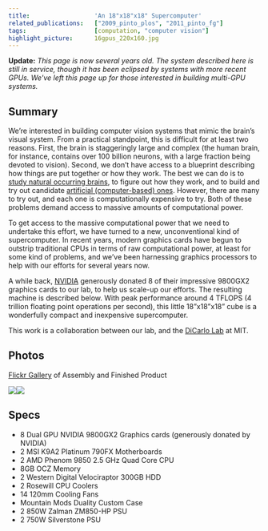 ```yaml
---
title:                  'An 18"x18"x18" Supercomputer'
related_publications:   ["2009_pinto_plos", "2011_pinto_fg"]
tags:                   [computation, "computer vision"]
highlight_picture:      16gpus_220x160.jpg
---
```


**Update:** _This page is now several years old.  The system described here is still in service, though it has been eclipsed by systems with more recent GPUs.  We've left this page up for those interested in building multi-GPU systems._

## Summary

We’re interested in building computer vision systems that mimic the brain’s visual system. From a practical standpoint, this is difficult for at least two reasons. First, the brain is staggeringly large and complex (the human brain, for instance, contains over 100 billion neurons, with a large fraction being devoted to vision). Second, we don’t have access to a blueprint describing how things are put together or how they work. The best we can do is to [study natural occurring brains](/projects/physiology), to figure out how they work, and to build and try out candidate [artificial (computer-based) ones](/projects/computation). However, there are many to try out, and each one is computationally expensive to try. Both of these problems demand access to massive amounts of computational power.

To get access to the massive computational power that we need to undertake this effort, we have turned to a new, unconventional kind of supercomputer. In recent years, modern graphics cards have begun to outstrip traditional CPUs in terms of raw computational power, at least for some kind of problems, and we’ve been harnessing graphics processors to help with our efforts for several years now. 

A while back, [NVIDIA](http://nvidia.com) generously donated 8 of their impressive 9800GX2 graphics cards to our lab, to help us scale-up our efforts. The resulting machine is described below. With peak performance around 4 TFLOPS (4 trillion floating point operations per second), this little 18”x18”x18” cube is a wonderfully compact and inexpensive supercomputer.

This work is a collaboration between our lab, and the [DiCarlo Lab](http://dicarlolab.mit.edu) at MIT.

## Photos

[Flickr Gallery](http://www.flickr.com/photos/27920304@N06/) of Assembly and Finished Product

![](/images/16gpus_1.jpg)![](/images/16gpus_2.jpg)

## Specs

- 8 Dual GPU NVIDIA 9800GX2 Graphics cards (generously donated by NVIDIA)
- 2 MSI K9A2 Platinum 790FX Motherboards
- 2 AMD Phenom 9850 2.5 GHz Quad Core CPU
- 8GB OCZ Memory
- 2 Western Digital Velociraptor 300GB HDD
- 2 Rosewill CPU Coolers
- 14 120mm Cooling Fans
- Mountain Mods Duality Custom Case
- 2 850W Zalman ZM850-HP PSU
- 2 750W Silverstone PSU

